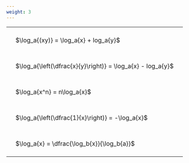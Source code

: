 ```yaml
---
weight: 3
---
```


<style type="text/css">
#T_f44f2 th.col_heading {
  text-align: left;
  font-size: 1em;
}
#T_f44f2 td {
  text-align: left;
  font-size: 1em;
  padding: 1.5em;
}
</style>
<table id="T_f44f2">
  <thead>
  </thead>
  <tbody>
    <tr>
      <td id="T_f44f2_row0_col0" class="data row0 col0" >$\log_a{(xy)} = \log_a{x} + log_a{y}$</td>
    </tr>
    <tr>
      <td id="T_f44f2_row1_col0" class="data row1 col0" >$\log_a{\left(\dfrac{x}{y}\right)} = \log_a{x} - log_a{y}$</td>
    </tr>
    <tr>
      <td id="T_f44f2_row2_col0" class="data row2 col0" >$\log_a{x^n} = n\log_a{x}$</td>
    </tr>
    <tr>
      <td id="T_f44f2_row3_col0" class="data row3 col0" >$\log_a{\left(\dfrac{1}{x}\right)} = -\log_a{x}$</td>
    </tr>
    <tr>
      <td id="T_f44f2_row4_col0" class="data row4 col0" >$\log_a{x} = \dfrac{\log_b{x}}{\log_b{a}}$</td>
    </tr>
  </tbody>
</table>
